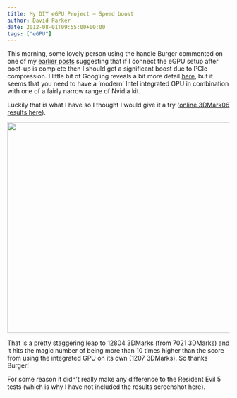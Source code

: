 ```yaml
---
title: My DIY eGPU Project – Speed boost
author: David Parker
date: 2012-08-01T09:55:00+00:00
tags: ["eGPU"]
---
```

This morning, some lovely person using the handle Burger commented on one of my <a href="http://www.goparker.com/2012/07/my-diy-egpu-project-benchmarking.html?showComment=1343809982848#c9044794735657189722" target="_blank">earlier posts</a> suggesting that if I connect the eGPU setup after boot-up is complete then I should get a significant boost due to PCIe compression. I little bit of Googling reveals a bit more detail <a href="http://forum.notebookreview.com/e-gpu-external-graphics-discussion/418851-diy-egpu-experiences-123.html#post6542661" target="_blank">here</a>, but it seems that you need to have a ‘modern’ Intel integrated GPU in combination with one of a fairly narrow range of Nvidia kit.

Luckily that is what I have so I thought I would give it a try (<a href="http://3dmark.com/3dm06/16803943" target="_blank">online 3DMark06 results here</a>).

<div id="scid:8747F07C-CDE8-481f-B0DF-C6CFD074BF67:0d3b479d-7487-4c41-a541-0a2651504618" class="wlWriterEditableSmartContent" style="margin:0;display:inline;float:none;padding:0;">
  <a title="Just wow" href="http://lh3.ggpht.com/-tfgqVh96-TI/UBj9KAqunwI/AAAAAAAAAMY/14remLKD6sc/gpu23-8x6.png?imgmax=800" rel="thumbnail"><img src="http://lh4.ggpht.com/-B3-mWwjWw7w/UBj9LaKyPlI/AAAAAAAAAMg/CKj4woEZ7vc/gpu23%25255B3%25255D.png?imgmax=800" alt="" width="580" height="477" border="0" /></a>
</div>

That is a pretty staggering leap to 12804 3DMarks (from 7021 3DMarks) and it hits the magic number of being more than 10 times higher than the score from using the integrated GPU on its own (1207 3DMarks). So thanks Burger!

For some reason it didn’t really make any difference to the Resident Evil 5 tests (which is why I have not included the results screenshot here).